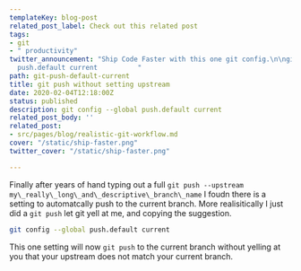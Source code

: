 ```yaml
---
templateKey: blog-post
related_post_label: Check out this related post
tags:
- git
- " productivity"
twitter_announcement: "Ship Code Faster with this one git config.\n\ngit config --global
  push.default current          "
path: git-push-default-current
title: git push without setting upstream
date: 2020-02-04T12:18:00Z
status: published
description: git config --global push.default current
related_post_body: ''
related_post:
- src/pages/blog/realistic-git-workflow.md
cover: "/static/ship-faster.png"
twitter_cover: "/static/ship-faster.png"

---
```

Finally after years of hand typing out a full `git push --upstream my\_really\_long\_and\_descriptive\_branch\_name` I foudn there is a setting to automatcally push to the current branch. More realisitically I just did a `git push` let git yell at me, and copying the suggestion.

``` bash
git config --global push.default current
```

This one setting will now `git push` to the current branch without yelling at you that your upstream does not match your current branch.
